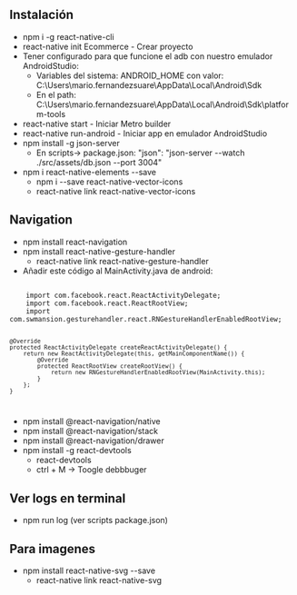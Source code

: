 Instalación
------------
-	npm i -g react-native-cli
-	react-native init Ecommerce - Crear proyecto
-   Tener configurado para que funcione el adb con nuestro emulador AndroidStudio:
    -	Variables del sistema: ANDROID_HOME con valor: C:\Users\mario.fernandezsuare\AppData\Local\Android\Sdk
    -	En el path: C:\Users\mario.fernandezsuare\AppData\Local\Android\Sdk\platform-tools
-    react-native start - Iniciar Metro builder
-    react-native run-android - Iniciar app en emulador AndroidStudio
-   npm install -g json-server
    -   En scripts-> package.json: "json": "json-server --watch ./src/assets/db.json  --port 3004"
-   npm i react-native-elements --save
    -   npm i --save react-native-vector-icons
    -   react-native link react-native-vector-icons

Navigation
-----------------
-	npm install react-navigation
-	npm install react-native-gesture-handler
    -	react-native link react-native-gesture-handler
-	Añadir este código al MainActivity.java de android:

<code>
    import com.facebook.react.ReactActivityDelegate;
    import com.facebook.react.ReactRootView;
    import com.swmansion.gesturehandler.react.RNGestureHandlerEnabledRootView;

    @Override
    protected ReactActivityDelegate createReactActivityDelegate() {
        return new ReactActivityDelegate(this, getMainComponentName()) {
            @Override
            protected ReactRootView createRootView() {
                return new RNGestureHandlerEnabledRootView(MainActivity.this);
            }
        };
    }
</code>

-   npm install @react-navigation/native
-   npm install @react-navigation/stack
-   npm install @react-navigation/drawer
-   npm install -g react-devtools
    -   react-devtools
    -   ctrl + M -> Toogle debbbuger

Ver logs en terminal
------------------------
- npm run log (ver scripts package.json)

Para imagenes
------------------------
-   npm install react-native-svg --save
    -	react-native link react-native-svg
